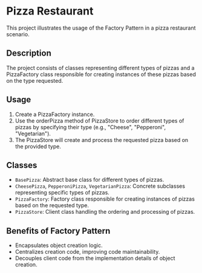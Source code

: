 # Pizza Restaurant

This project illustrates the usage of the Factory Pattern in a pizza restaurant scenario.

## Description

The project consists of classes representing different types of pizzas and a PizzaFactory class responsible for creating instances of these pizzas based on the type requested.

## Usage

1. Create a PizzaFactory instance.
2. Use the orderPizza method of PizzaStore to order different types of pizzas by specifying their type (e.g., "Cheese", "Pepperoni", "Vegetarian").
3. The PizzaStore will create and process the requested pizza based on the provided type.

## Classes

- `BasePizza`: Abstract base class for different types of pizzas.
- `CheesePizza`, `PepperoniPizza`, `VegetarianPizza`: Concrete subclasses representing specific types of pizzas.
- `PizzaFactory`: Factory class responsible for creating instances of pizzas based on the requested type.
- `PizzaStore`: Client class handling the ordering and processing of pizzas.

## Benefits of Factory Pattern

- Encapsulates object creation logic.
- Centralizes creation code, improving code maintainability.
- Decouples client code from the implementation details of object creation.

